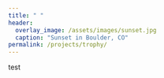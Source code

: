 ```yaml
---
title: " "
header:
  overlay_image: /assets/images/sunset.jpg
  caption: "Sunset in Boulder, CO"
permalink: /projects/trophy/
---
```

test
